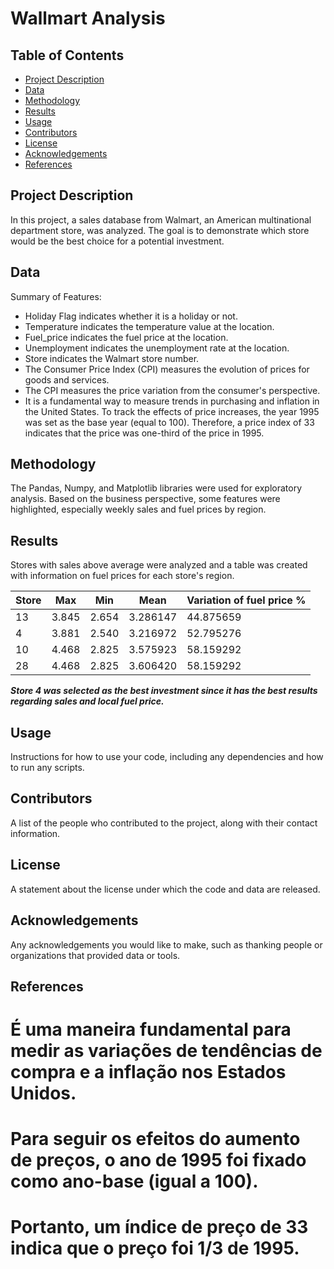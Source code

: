 
# Wallmart Analysis

## Table of Contents

- [Project Description](#project-description)
- [Data](#data)
- [Methodology](#methodology)
- [Results](#results)
- [Usage](#usage)
- [Contributors](#contributors)
- [License](#license)
- [Acknowledgements](#acknowledgements)
- [References](#references)

## Project Description

In this project, a sales database from Walmart, an American multinational department store, was analyzed.
The goal is to demonstrate which store would be the best choice for a potential investment.

## Data

Summary of Features:

- Holiday Flag indicates whether it is a holiday or not.
- Temperature indicates the temperature value at the location.
- Fuel_price indicates the fuel price at the location.
- Unemployment indicates the unemployment rate at the location.
- Store indicates the Walmart store number.
- The Consumer Price Index (CPI) measures the evolution of prices for goods and services.
- The CPI measures the price variation from the consumer's perspective.
- It is a fundamental way to measure trends in purchasing and inflation in the United States.
To track the effects of price increases, the year 1995 was set as the base year (equal to 100).
Therefore, a price index of 33 indicates that the price was one-third of the price in 1995.

## Methodology

The Pandas, Numpy, and Matplotlib libraries were used for exploratory analysis. Based on the business perspective, some features were highlighted, especially weekly sales and fuel prices by region.

## Results
Stores with sales above average were analyzed and a table was created with information on fuel prices for each store's region.

| Store | Max  | Min  | Mean     | Variation of fuel price % |
|-------|------|------|----------|------------|
| 13    | 3.845| 2.654| 3.286147 | 44.875659  |
| 4     | 3.881| 2.540| 3.216972 | 52.795276  |
| 10    | 4.468| 2.825| 3.575923 | 58.159292  |
| 28    | 4.468| 2.825| 3.606420 | 58.159292  |

***Store 4 was selected as the best investment since it has the best results regarding sales and local fuel price.***

## Usage

Instructions for how to use your code, including any dependencies and how to run any scripts.

## Contributors

A list of the people who contributed to the project, along with their contact information.

## License

A statement about the license under which the code and data are released.

## Acknowledgements

Any acknowledgements you would like to make, such as thanking people or organizations that provided data or tools.

## References


# É uma maneira fundamental para medir as variações de tendências de compra e a inflação nos Estados Unidos. 
# Para seguir os efeitos do aumento de preços, o ano de 1995 foi fixado como ano-base (igual a 100). 
# Portanto, um índice de preço de 33 indica que o preço foi 1/3 de 1995.
